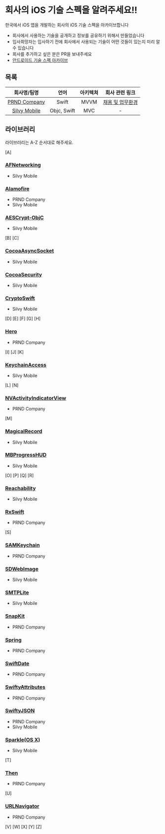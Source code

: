 # 회사의 iOS 기술 스펙을 알려주세요!!
한국에서 iOS 앱을 개발하는 회사의 iOS 기술 스펙을 아카이브합니다

- 회사에서 사용하는 기술을 공개하고 정보를 공유하기 위해서 만들었습니다
- 입사희망자는 입사하기 전에 회사에서 사용되는 기술이 어떤 것들이 있는지 미리 알 수 있습니다
- 회사를 추가하고 싶은 분은 PR을 보내주세요
- [안드로이드 기술 스펙 아카이브](https://github.com/sjjeong/android-tech-spec-in-korea-company)

## 목록
|회사명/팀명|언어|아키텍쳐|회사 관련 링크|
|:-:|:-:|:-:|:-:|
|[PRND Company](https://prnd.co.kr/)|Swift|MVVM|[채용 및 업무환경](https://prnd.co.kr/hiring)|
|[Silvy Mobile](http://www.silvymobile.co.kr//)|Objc, Swift|MVC|-|

## 라이브러리
라이브러리는 A-Z 순서대로 해주세요.

[A]
### [AFNetworking](https://github.com/AFNetworking/AFNetworking)
- Silvy Mobile

### [Alamofire](https://github.com/Alamofire/Alamofire)
- PRND Company
- Silvy Mobile

### [AESCrypt-ObjC](https://github.com/Gurpartap/AESCrypt-ObjC)
- Silvy Mobile

[B]
[C]
### [CocoaAsyncSocket](https://github.com/robbiehanson/CocoaAsyncSocket)
- Silvy Mobile

### [CocoaSecurity](https://github.com/kelp404/CocoaSecurity)
- Silvy Mobile

### [CryptoSwift](https://github.com/krzyzanowskim/CryptoSwift)
- Silvy Mobile

[D]
[E]
[F]
[G]
[H]
### [Hero](https://github.com/HeroTransitions/Hero)
- PRND Company

[I]
[J]
[K]
### [KeychainAccess](https://github.com/kishikawakatsumi/KeychainAccess)
- Silvy Mobile

[L]
[N]
### [NVActivityIndicatorView](https://github.com/ninjaprox/NVActivityIndicatorView)
- PRND Company

[M]
### [MagicalRecord](https://github.com/magicalpanda/MagicalRecord)
- Silvy Mobile

### [MBProgressHUD](https://github.com/jdg/MBProgressHUD)
- Silvy Mobile

[O]
[P]
[Q]
[R]
### [Reachability](https://github.com/tonymillion/Reachability)
- Silvy Mobile

### [RxSwift](https://github.com/ReactiveX/RxSwift)
- PRND Company

[S]
### [SAMKeychain](https://github.com/soffes/SAMKeychain)
- PRND Company

### [SDWebImage](https://github.com/SDWebImage/SDWebImage)
- Silvy Mobile

### [SMTPLite](https://github.com/jasenhuang/SMTPLite)
- Silvy Mobile

### [SnapKit](https://github.com/SnapKit/SnapKit)
- PRND Company

### [Spring](https://github.com/MengTo/Spring)
- PRND Company

### [SwiftDate](https://github.com/malcommac/SwiftDate)
- PRND Company

### [SwiftyAttributes](https://github.com/eddiekaiger/SwiftyAttributes)
- PRND Company

### [SwiftyJSON](https://github.com/SwiftyJSON/SwiftyJSON)
- PRND Company
- Silvy Mobile

### [Sparkle(OS X)](https://sparkle-project.org/)
- Silvy Mobile

[T]
### [Then](https://github.com/devxoul/Then)
- PRND Company

[U]
### [URLNavigator](https://github.com/devxoul/URLNavigator)
- PRND Company

[V]
[W]
[X]
[Y]
[Z]
